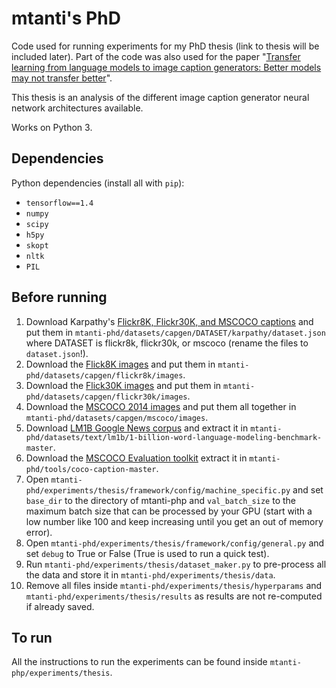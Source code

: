 # mtanti's PhD
Code used for running experiments for my PhD thesis (link to thesis will be included later). Part of the code was also used for the paper "[Transfer learning from language models to image caption generators: Better models may not transfer better](https://arxiv.org/abs/1901.01216)".

This thesis is an analysis of the different image caption generator neural network architectures available.

Works on Python 3.

## Dependencies

Python dependencies (install all with `pip`):

* `tensorflow==1.4`
* `numpy`
* `scipy`
* `h5py`
* `skopt`
* `nltk`
* `PIL`

## Before running

1. Download Karpathy's [Flickr8K, Flickr30K, and MSCOCO captions](https://cs.stanford.edu/people/karpathy/deepimagesent/caption_datasets.zip) and put them in `mtanti-phd/datasets/capgen/DATASET/karpathy/dataset.json` where DATASET is flickr8k, flickr30k, or mscoco (rename the files to `dataset.json`!).
1. Download the [Flick8K images](https://forms.illinois.edu/sec/1713398) and put them in `mtanti-phd/datasets/capgen/flickr8k/images`.
1. Download the [Flick30K images](https://forms.illinois.edu/sec/229675) and put them in `mtanti-phd/datasets/capgen/flickr30k/images`.
1. Download the [MSCOCO 2014 images](http://mscoco.org/dataset/#download) and put them all together in `mtanti-phd/datasets/capgen/mscoco/images`.
1. Download [LM1B Google News corpus](https://github.com/ciprian-chelba/1-billion-word-language-modeling-benchmark/archive/master.zip) and extract it in `mtanti-phd/datasets/text/lm1b/1-billion-word-language-modeling-benchmark-master`.
1. Download the [MSCOCO Evaluation toolkit](https://github.com/mtanti/coco-caption/archive/master.zip) extract it in `mtanti-phd/tools/coco-caption-master`.
1. Open `mtanti-phd/experiments/thesis/framework/config/machine_specific.py` and set `base_dir` to the directory of mtanti-php and `val_batch_size` to the maximum batch size that can be processed by your GPU (start with a low number like 100 and keep increasing until you get an out of memory error).
1. Open `mtanti-phd/experiments/thesis/framework/config/general.py` and set `debug` to True or False (True is used to run a quick test).
1. Run `mtanti-phd/experiments/thesis/dataset_maker.py` to pre-process all the data and store it in `mtanti-phd/experiments/thesis/data`.
1. Remove all files inside `mtanti-phd/experiments/thesis/hyperparams` and `mtanti-phd/experiments/thesis/results` as results are not re-computed if already saved.

## To run

All the instructions to run the experiments can be found inside `mtanti-php/experiments/thesis`.